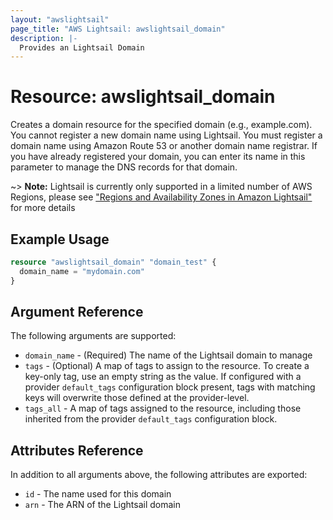 ```yaml
---
layout: "awslightsail"
page_title: "AWS Lightsail: awslightsail_domain"
description: |-
  Provides an Lightsail Domain
---
```


# Resource: awslightsail_domain

Creates a domain resource for the specified domain (e.g., example.com).
You cannot register a new domain name using Lightsail. You must register
a domain name using Amazon Route 53 or another domain name registrar.
If you have already registered your domain, you can enter its name in
this parameter to manage the DNS records for that domain.

~> **Note:** Lightsail is currently only supported in a limited number of AWS Regions, please see ["Regions and Availability Zones in Amazon Lightsail"](https://lightsail.aws.amazon.com/ls/docs/overview/article/understanding-regions-and-availability-zones-in-amazon-lightsail) for more details

## Example Usage

```terraform
resource "awslightsail_domain" "domain_test" {
  domain_name = "mydomain.com"
}
```

## Argument Reference

The following arguments are supported:

* `domain_name` - (Required) The name of the Lightsail domain to manage
* `tags` - (Optional) A map of tags to assign to the resource. To create a key-only tag, use an empty string as the value. If configured with a provider `default_tags` configuration block present, tags with matching keys will overwrite those defined at the provider-level.
* `tags_all` - A map of tags assigned to the resource, including those inherited from the provider `default_tags` configuration block.

## Attributes Reference

In addition to all arguments above, the following attributes are exported:

* `id` - The name used for this domain
* `arn` - The ARN of the Lightsail domain
